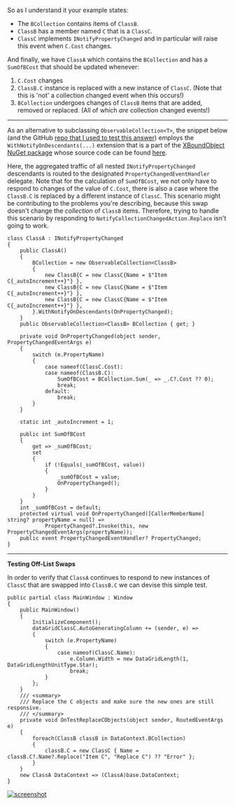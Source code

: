 So as I understand it your example states:

- The `BCollection` contains items of `ClassB`.
- `ClassB` has a member named `C` that is a `ClassC`.
- `ClassC` implements `INotifyPropertyChanged` and in particular will raise this event when `C.Cost` changes.

And finally, we have `ClassA` which contains the `BCollection` and has a `SumOfBCost` that should be updated whenever:

1. `C.Cost` changes
2. `ClassB.C` instance is replaced with a new instance of `ClassC`. (Note that this is 'not' a collection changed event when this occurs!)
3. `BCollection` undergoes changes of `ClassB` items that are added, removed or replaced. (All of which _are_ collection changed events!)

___

As an alternative to subclassing `ObservableCollection<T>`, the snippet below (and the GitHub [repo that I used to test this answer]()) employs the `WithNotifyOnDescendants(...)` extension that is a part of the [XBoundObject NuGet package](https://www.nuget.org/packages/IVSoftware.Portable.Xml.Linq.XBoundObject) whose source code can be found [here](https://github.com/IVSoftware/IVSoftware.Portable.Xml.Linq.XBoundObject.git).

Here, the aggregated traffic of all nested `INotifyPropertyChanged` descendants is routed to the designated `PropertyChangedEventHandler` delegate. Note that for the calculation of `SumOfBCost`, we not only have to respond to changes of the value of `C.Cost`, there is also a case where the `ClassB.C` is replaced by a different instance of `ClassC`. This scenario might be contributing to the problems you're describing, because this swap doesn't change the _collection_ of `ClassB` items. Therefore, trying to handle this scenario by responding to `NotifyCollectionChangedAction.Replace` isn't going to work.

```
class ClassA : INotifyPropertyChanged
{
    public ClassA() 
    {
        BCollection = new ObservableCollection<ClassB>
        {
            new ClassB{C = new ClassC{Name = $"Item C{_autoIncrement++}"} },
            new ClassB{C = new ClassC{Name = $"Item C{_autoIncrement++}"} },
            new ClassB{C = new ClassC{Name = $"Item C{_autoIncrement++}"} },
        }.WithNotifyOnDescendants(OnPropertyChanged);
    }
    public ObservableCollection<ClassB> BCollection { get; }

    private void OnPropertyChanged(object sender, PropertyChangedEventArgs e)
    {
        switch (e.PropertyName)
        {
            case nameof(ClassC.Cost):
            case nameof(ClassB.C):
                SumOfBCost = BCollection.Sum(_ => _.C?.Cost ?? 0);
                break;
            default:
                break;
        }
    }

    static int _autoIncrement = 1;

    public int SumOfBCost
    {
        get => _sumOfBCost;
        set
        {
            if (!Equals(_sumOfBCost, value))
            {
                _sumOfBCost = value;
                OnPropertyChanged();
            }
        }
    }
    int _sumOfBCost = default;
    protected virtual void OnPropertyChanged([CallerMemberName] string? propertyName = null) =>
            PropertyChanged?.Invoke(this, new PropertyChangedEventArgs(propertyName));
    public event PropertyChangedEventHandler? PropertyChanged;
}
```

___

**Testing Off-List Swaps**

In order to verify that `ClassA` continues to respond to new instances of `ClassC` that are swapped into `ClassB.C` we can devise this simple test.

```
public partial class MainWindow : Window
{
    public MainWindow()
    {
        InitializeComponent();
        dataGridClassC.AutoGeneratingColumn += (sender, e) =>
        {
            switch (e.PropertyName)
            {
                case nameof(ClassC.Name):
                    e.Column.Width = new DataGridLength(1, DataGridLengthUnitType.Star);
                    break;
            }
        };
    }
    /// <summary>
    /// Replace the C objects and make sure the new ones are still responsive.
    /// </summary>
    private void OnTestReplaceCObjects(object sender, RoutedEventArgs e)
    {
        foreach(ClassB classB in DataContext.BCollection)
        {
            classB.C = new ClassC { Name = classB.C?.Name?.Replace("Item C", "Replace C") ?? "Error" };
        }
    }
    new ClassA DataContext => (ClassA)base.DataContext;
}
```



[![screenshot][1]][1]


  [1]: https://i.sstatic.net/65g1zRRB.png
